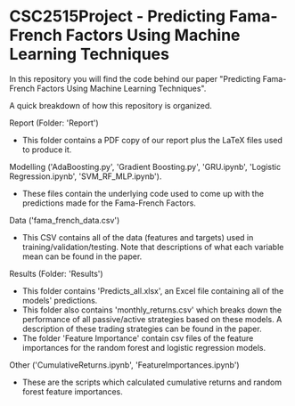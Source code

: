 # CSC2515Project - Predicting Fama-French Factors Using Machine Learning Techniques

In this repository you will find the code behind our paper "Predicting Fama-French Factors Using Machine Learning Techniques".

A quick breakdown of how this repository is organized.

Report (Folder: 'Report')
- This folder contains a PDF copy of our report plus the LaTeX files used to produce it.

Modelling ('AdaBoosting.py', 'Gradient Boosting.py', 'GRU.ipynb', 'Logistic Regression.ipynb', 'SVM_RF_MLP.ipynb').
- These files contain the underlying code used to come up with the predictions made for the Fama-French Factors.

Data ('fama_french_data.csv')
- This CSV contains all of the data (features and targets) used in training/validation/testing. Note that descriptions of what each variable mean can be found in the paper.

Results (Folder: 'Results')
- This folder contains 'Predicts_all.xlsx', an Excel file containing all of the models' predictions.
- This folder also contains 'monthly_returns.csv' which breaks down the performance of all passive/active strategies based on these models. A description of these trading strategies can be found in the paper.
- The folder 'Feature Importance' contain csv files of the feature importances for the random forest and logistic regression models.

Other ('CumulativeReturns.ipynb', 'FeatureImportances.ipynb')
- These are the scripts which calculated cumulative returns and random forest feature importances.
